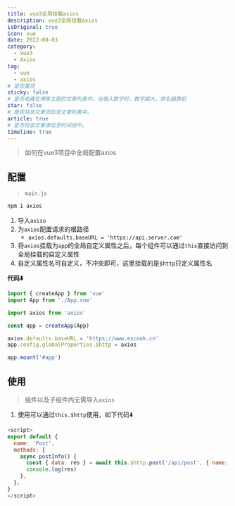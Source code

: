```yaml
---
title: vue3全局挂载axios
description: vue3全局挂载axios
isOriginal: true
icon: vue
date: 2022-08-03
category:
  - Vue3
  - Axios
tag:
  - vue
  - axios
# 是否置顶
sticky: false
# 是否收藏在博客主题的文章列表中。当填入数字时，数字越大，排名越靠前
star: false
# 是否将该文章添加至文章列表中。
article: true
# 是否将该文章添加至时间线中。
timeline: true
---
```

<CountView></CountView>


> 如何在vue3项目中全局配置axios

<!-- more -->



## 配置

> `main.js`

```sh
npm i axios
```

1. 导入`axiso`
2. 为`axios`配置请求的根路径
   - `axios.defaults.baseURL = 'https://api.server.com'`
3. 将`axios`挂载为`app`的全局自定义属性之后，每个组件可以通过`this`直接访问到全局挂载的自定义属性
4. 自定义属性名可自定义，不冲突即可，这里挂载的是`$http`只定义属性名

**代码:arrow_down:**

```js {4,8-9}
import { createApp } from 'vue'
import App from './App.vue'

import axios from 'axios'

const app = createApp(App)

axios.defaults.baseURL = 'https://www.escook.cn'
app.config.globalProperties.$http = axios

app.mount('#app')
```

## 使用

> 组件以及子组件内无需导入`axios`

1. 使用可以通过`this.$http`使用，如下代码:arrow_down:

```js {6}
<script>
export default {
  name: 'Post',
  methods: {
    async postInfo() {
      const { data: res } = await this.$http.post('/api/post', { name: 'zs', age: 20 })
      console.log(res)
    },
  },
}
</script>
```


